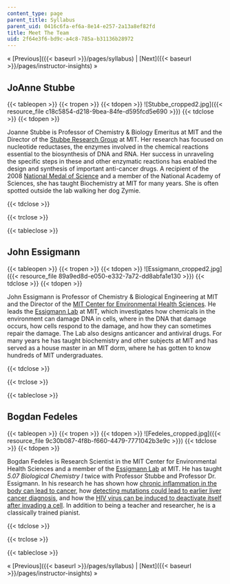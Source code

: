 ```yaml
---
content_type: page
parent_title: Syllabus
parent_uid: 0416c6fa-ef6a-8e14-e257-2a13a8ef82fd
title: Meet The Team
uid: 2f64e3f6-bd9c-a4c8-785a-b31136b28972
---
```


« [Previous]({{< baseurl >}}/pages/syllabus) | [Next]({{< baseurl >}}/pages/instructor-insights) »

JoAnne Stubbe
-------------

{{< tableopen >}}
{{< tropen >}}
{{< tdopen >}}
![Stubbe_cropped2.jpg]({{< resource_file c18c5854-d218-9bea-84fe-d595fcd5e690 >}})
{{< tdclose >}}
{{< tdopen >}}


Joanne Stubbe is Professor of Chemistry & Biology Emeritus at MIT and the Director of the [Stubbe Research Group](http://web.mit.edu/biochemistry/) at MIT. Her research has focused on nucleotide reductases, the enzymes involved in the chemical reactions essential to the biosynthesis of DNA and RNA. Her success in unraveling the specific steps in these and other enzymatic reactions has enabled the design and synthesis of important anti-cancer drugs. A recipient of the 2008 [National Medal of Science](http://www.nsf.gov/od/nms/recip_details.jsp?recip_id=5300000000457) and a member of the National Academy of Sciences, she has taught Biochemistry at MIT for many years. She is often spotted outside the lab walking her dog Zymie.


{{< tdclose >}}

{{< trclose >}}

{{< tableclose >}}

John Essigmann
--------------

{{< tableopen >}}
{{< tropen >}}
{{< tdopen >}}
![Essigmann_cropped2.jpg]({{< resource_file 89a9ed8d-e050-e332-7a72-dd8abfa1e130 >}})
{{< tdclose >}}
{{< tdopen >}}


John Essigmann is Professor of Chemistry & Biological Engineering at MIT and the Director of the [MIT Center for Environmental Health Sciences](http://cehs.mit.edu/). He leads the [Essigmann Lab](http://essigmann.mit.edu/) at MIT, which investigates how chemicals in the environment can damage DNA in cells, where in the DNA that damage occurs, how cells respond to the damage, and how they can sometimes repair the damage. The Lab also designs anticancer and antiviral drugs. For many years he has taught biochemistry and other subjects at MIT and has served as a house master in an MIT dorm, where he has gotten to know hundreds of MIT undergraduates.


{{< tdclose >}}

{{< trclose >}}

{{< tableclose >}}

Bogdan Fedeles
--------------

{{< tableopen >}}
{{< tropen >}}
{{< tdopen >}}
![Fedeles_cropped.jpg]({{< resource_file 9c30b087-4f8b-f660-4479-7771042b3e9c >}})
{{< tdclose >}}
{{< tdopen >}}


Bogdan Fedeles is Research Scientist in the MIT Center for Environmental Health Sciences and a member of the [Essigmann Lab](http://essigmann.mit.edu/) at MIT. He has taught _5.07 Biological Chemistry I_ twice with Professor Stubbe and Professor Dr. Essigmann. In his research he has shown how [chronic inflammation in the body can lead to cancer](http://news.mit.edu/2015/how-chronic-inflammation-can-lead-to-cancer-0807), how [detecting mutations could lead to earlier liver cancer diagnosis](http://news.mit.edu/2017/detecting-mutations-earlier-liver-cancer-diagnosis-0327), and how the [HIV virus can be induced to deactivate itself after invading a cell](http://news.mit.edu/2014/forced-mutations-doom-hiv-0728). In addition to being a teacher and researcher, he is a classically trained pianist.


{{< tdclose >}}

{{< trclose >}}

{{< tableclose >}}

« [Previous]({{< baseurl >}}/pages/syllabus) | [Next]({{< baseurl >}}/pages/instructor-insights) »